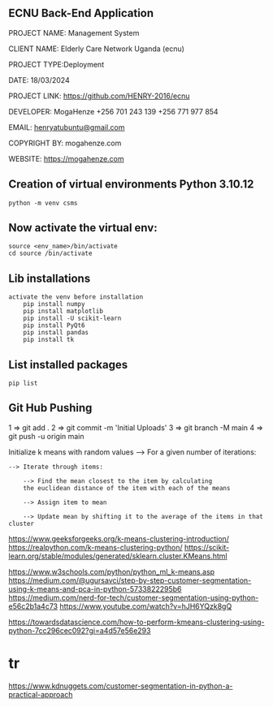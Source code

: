 ## ECNU Back-End Application 

PROJECT NAME: Management System 

CLIENT NAME: Elderly Care Network Uganda (ecnu)

PROJECT TYPE:Deployment
 
DATE: 18/03/2024

PROJECT LINK: https://github.com/HENRY-2016/ecnu

DEVELOPER:		MogaHenze
                   +256 701 243 139
                   +256 771 977 854
 
EMAIL:			henryatubuntu@gmail.com
 
COPYRIGHT BY:		mogahenze.com
 
WEBSITE:			https://mogahenze.com

## Creation of virtual environments Python 3.10.12
    python -m venv csms

## Now activate the virtual env:
    source <env_name>/bin/activate
    cd source /bin/activate

## Lib installations 
    activate the venv before installation
        pip install numpy
        pip install matplotlib
        pip install -U scikit-learn
        pip install PyQt6
        pip install pandas
        pip install tk
        
## List  installed packages 
    pip list

## Git Hub Pushing
1 => git add .
2 => git commit -m 'Initial Uploads'
3 => git branch -M main
4 => git push -u origin main

Initialize k means with random values
--> For a given number of iterations:
    
    --> Iterate through items:
    
        --> Find the mean closest to the item by calculating 
        the euclidean distance of the item with each of the means
        
        --> Assign item to mean
        
        --> Update mean by shifting it to the average of the items in that cluster

https://www.geeksforgeeks.org/k-means-clustering-introduction/
https://realpython.com/k-means-clustering-python/
https://scikit-learn.org/stable/modules/generated/sklearn.cluster.KMeans.html

https://www.w3schools.com/python/python_ml_k-means.asp
https://medium.com/@ugursavci/step-by-step-customer-segmentation-using-k-means-and-pca-in-python-5733822295b6
https://medium.com/nerd-for-tech/customer-segmentation-using-python-e56c2b1a4c73
https://www.youtube.com/watch?v=hJH6YQzk8gQ


https://towardsdatascience.com/how-to-perform-kmeans-clustering-using-python-7cc296cec092?gi=a4d57e56e293


tr 
===
https://www.kdnuggets.com/customer-segmentation-in-python-a-practical-approach